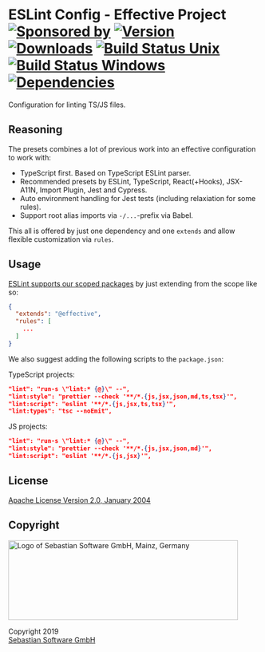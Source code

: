 # ESLint Config - Effective Project<br/>[![Sponsored by][sponsor-img]][sponsor] [![Version][npm-version-img]][npm] [![Downloads][npm-downloads-img]][npm] [![Build Status Unix][travis-img]][travis] [![Build Status Windows][appveyor-img]][appveyor] [![Dependencies][deps-img]][deps]

[sponsor]: https://www.sebastian-software.de
[deps]: https://david-dm.org/sebastian-software/effective-eslint-config
[npm]: https://www.npmjs.com/package/effective-eslint-config
[travis]: https://travis-ci.org/sebastian-software/effective-eslint-config
[appveyor]: https://ci.appveyor.com/project/swernerx/effective-eslint-config/branch/master

[sponsor-img]: https://badgen.net/badge/Sponsored%20by/Sebastian%20Software/692446
[deps-img]: https://badgen.net/david/dep/sebastian-software/effective-eslint-config
[npm-downloads-img]: https://badgen.net/npm/dm/@effective/eslint-config
[npm-version-img]: https://badgen.net/npm/v/@effective/eslint-config
[travis-img]: https://badgen.net/travis/sebastian-software/effective-eslint-config?label=unix%20build
[appveyor-img]: https://badgen.net/appveyor/ci/swernerx/effective-eslint-config?label=windows%20build

Configuration for linting TS/JS files.

## Reasoning

The presets combines a lot of previous work into an effective configuration to work with:

- TypeScript first. Based on TypeScript ESLint parser.
- Recommended presets by ESLint, TypeScript, React(+Hooks), JSX-A11N, Import Plugin, Jest and Cypress.
- Auto environment handling for Jest tests (including relaxiation for some rules).
- Support root alias imports via `-/...`-prefix via Babel.

This all is offered by just one dependency and one `extends` and allow flexible customization via `rules`.


## Usage

[ESLint supports our scoped packages](https://eslint.org/docs/developer-guide/shareable-configs#npm-scoped-modules) by just extending from the scope like so:

```json
{
  "extends": "@effective",
  "rules": [
    ...
  ]
}
```

We also suggest adding the following scripts to the `package.json`:

TypeScript projects:

```json
"lint": "run-s \"lint:* {@}\" --",
"lint:style": "prettier --check '**/*.{js,jsx,json,md,ts,tsx}'",
"lint:script": "eslint '**/*.{js,jsx,ts,tsx}'",
"lint:types": "tsc --noEmit",
```

JS projects:

```json
"lint": "run-s \"lint:* {@}\" --",
"lint:style": "prettier --check '**/*.{js,jsx,json,md}'",
"lint:script": "eslint '**/*.{js,jsx}'",
```

## License

[Apache License Version 2.0, January 2004](license)

## Copyright

<img src="https://cdn.rawgit.com/sebastian-software/sebastian-software-brand/0d4ec9d6/sebastiansoftware-en.svg" alt="Logo of Sebastian Software GmbH, Mainz, Germany" width="460" height="160"/>

Copyright 2019<br/>[Sebastian Software GmbH](http://www.sebastian-software.de)
